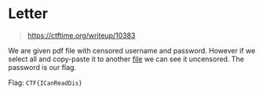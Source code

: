 # Letter

> https://ctftime.org/writeup/10383

We are given pdf file with censored username and password. However if we select all and copy-paste it to another [file](data.txt) we can see it uncensored.
The password is our flag.

Flag: `CTF{ICanReadDis}`
